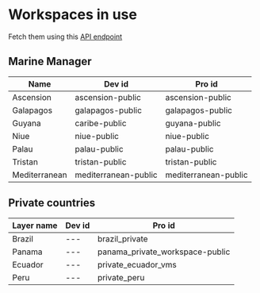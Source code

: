 # Workspaces in use

Fetch them using this [API endpoint](hhttps://gateway.api.globalfishingwatch.org/swagger#/DatasetsAPI/WorkspacesController_findAll)

## Marine Manager

| Name          | Dev id               | Pro id               |
| ------------- | -------------------- | -------------------- |
| Ascension     | ascension-public     | ascension-public     |
| Galapagos     | galapagos-public     | galapagos-public     |
| Guyana        | caribe-public        | guyana-public        |
| Niue          | niue-public          | niue-public          |
| Palau         | palau-public         | palau-public         |
| Tristan       | tristan-public       | tristan-public       |
| Mediterranean | mediterranean-public | mediterranean-public |

## Private countries

| Layer name | Dev id | Pro id                          |
| ---------- | ------ | ------------------------------- |
| Brazil     | ---    | brazil_private                  |
| Panama     | ---    | panama_private_workspace-public |
| Ecuador    | ---    | private_ecuador_vms             |
| Peru       | ---    | private_peru                    |
